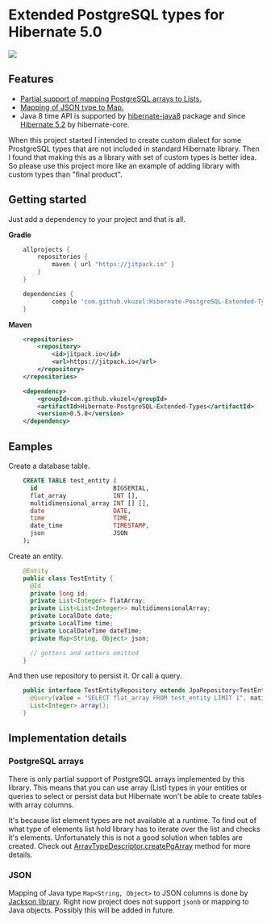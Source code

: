# Extended PostgreSQL types for Hibernate 5.0

[![](https://jitpack.io/v/vkuzel/Hibernate-PostgreSQL-Extended-Types.svg)](https://jitpack.io/#vkuzel/Hibernate-PostgreSQL-Extended-Types)

## Features

* [Partial support of mapping PostgreSQL arrays to Lists.](#postgresql-arrays)
* [Mapping of JSON type to Map.](#json)
* Java 8 time API is supported by [hibernate-java8](https://repo1.maven.org/maven2/org/hibernate/hibernate-java8/) package and since [Hibernate 5.2](https://github.com/hibernate/hibernate-orm/releases/tag/5.2.0/) by hibernate-core.

When this project started I intended to create custom dialect for some ProstgreSQL types that are not included in standard Hibernate library.
Then I found that making this as a library with set of custom types is better idea.
So please use this project more like an example of adding library with custom types than "final product".

## Getting started

Just add a dependency to your project and that is all.

**Gradle**
````groovy
    allprojects {
        repositories {
            maven { url "https://jitpack.io" }
        }
    }

    dependencies {
            compile 'com.github.vkuzel:Hibernate-PostgreSQL-Extended-Types:0.5.0'
    }
````
**Maven**
````xml
    <repositories>
		<repository>
		    <id>jitpack.io</id>
		    <url>https://jitpack.io</url>
		</repository>
	</repositories>

    <dependency>
	    <groupId>com.github.vkuzel</groupId>
	    <artifactId>Hibernate-PostgreSQL-Extended-Types</artifactId>
	    <version>0.5.0</version>
	</dependency>
````

## Eamples

Create a database table.

```sql
    CREATE TABLE test_entity (
      id                     BIGSERIAL,
      flat_array             INT [],
      multidimensional_array INT [] [],
      date                   DATE,
      time                   TIME,
      date_time              TIMESTAMP,
      json                   JSON
    );
```
Create an entity.
```java
    @Entity
    public class TestEntity {
      @Id
      private long id;
      private List<Integer> flatArray;
      private List<List<Integer>> multidimensionalArray;
      private LocalDate date;
      private LocalTime time;
      private LocalDateTime dateTime;
      private Map<String, Object> json;

      // getters and setters omitted
    }
```
And then use repository to persist it. Or call a query.
```java
    public interface TestEntityRepository extends JpaRepository<TestEntity, Long> {
      @Query(value = "SELECT flat_array FROM test_entity LIMIT 1", nativeQuery = true)
      List<Integer> array();
    }
```

## Implementation details

### PostgreSQL arrays

There is only partial support of PostgreSQL arrays implemented by this library. This means that you can use array (List) types in your entities or queries to select or persist data but Hibernate won't be able to create tables with array columns.

It's because list element types are not available at a runtime. To find out of what type of elements list hold library has to iterate over the list and checks it's elements. Unfortunately this is not a good solution when tables are created. Check out [ArrayTypeDescriptor.createPgArray](src/main/java/com/github/vkuzel/hibernate/type/descriptor/java/PostgresArrayTypeDescriptor.java#L40) method for more details.

### JSON

Mapping of Java type `Map<String, Object>` to JSON columns is done by [Jackson library](http://wiki.fasterxml.com/JacksonHome). Right now project does not support `jsonb` or mapping to Java objects. Possibly this will be added in future.
